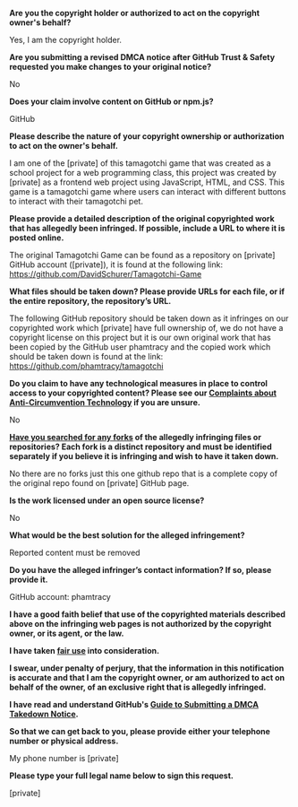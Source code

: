 **Are you the copyright holder or authorized to act on the copyright owner's behalf?**

Yes, I am the copyright holder.

**Are you submitting a revised DMCA notice after GitHub Trust & Safety requested you make changes to your original notice?**

No

**Does your claim involve content on GitHub or npm.js?**

GitHub

**Please describe the nature of your copyright ownership or authorization to act on the owner's behalf.**

I am one of the [private] of this tamagotchi game that was created as a school project for a web programming class, this project was created by [private] as a frontend web project using JavaScript, HTML, and CSS. This game is a tamagotchi game where users can interact with different buttons to interact with their tamagotchi pet.

**Please provide a detailed description of the original copyrighted work that has allegedly been infringed. If possible, include a URL to where it is posted online.**

The original Tamagotchi Game can be found as a repository on [private] GitHub account ([private]), it is found at the following link: https://github.com/DavidSchurer/Tamagotchi-Game

**What files should be taken down? Please provide URLs for each file, or if the entire repository, the repository’s URL.**

The following GitHub repository should be taken down as it infringes on our copyrighted work which [private] have full ownership of, we do not have a copyright license on this project but it is our own original work that has been copied by the GitHub user phamtracy and the copied work which should be taken down is found at the link: https://github.com/phamtracy/tamagotchi

**Do you claim to have any technological measures in place to control access to your copyrighted content? Please see our <a href="https://docs.github.com/articles/guide-to-submitting-a-dmca-takedown-notice#complaints-about-anti-circumvention-technology">Complaints about Anti-Circumvention Technology</a> if you are unsure.**

No

**<a href="https://docs.github.com/articles/dmca-takedown-policy#b-what-about-forks-or-whats-a-fork">Have you searched for any forks</a> of the allegedly infringing files or repositories? Each fork is a distinct repository and must be identified separately if you believe it is infringing and wish to have it taken down.**

No there are no forks just this one github repo that is a complete copy of the original repo found on [private] GitHub page.

**Is the work licensed under an open source license?**

No

**What would be the best solution for the alleged infringement?**

Reported content must be removed

**Do you have the alleged infringer’s contact information? If so, please provide it.**

GitHub account: phamtracy

**I have a good faith belief that use of the copyrighted materials described above on the infringing web pages is not authorized by the copyright owner, or its agent, or the law.**

**I have taken <a href="https://www.lumendatabase.org/topics/22">fair use</a> into consideration.**

**I swear, under penalty of perjury, that the information in this notification is accurate and that I am the copyright owner, or am authorized to act on behalf of the owner, of an exclusive right that is allegedly infringed.**

**I have read and understand GitHub's <a href="https://docs.github.com/articles/guide-to-submitting-a-dmca-takedown-notice/">Guide to Submitting a DMCA Takedown Notice</a>.**

**So that we can get back to you, please provide either your telephone number or physical address.**

My phone number is [private]

**Please type your full legal name below to sign this request.**

[private]
